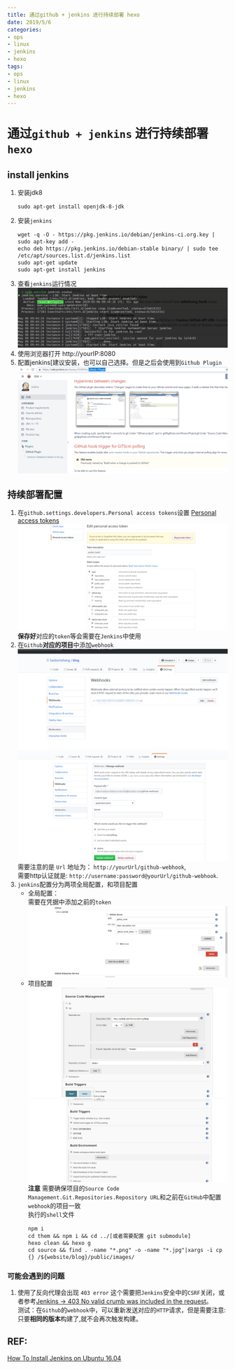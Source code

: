 ```yaml
---
title: 通过github + jenkins 进行持续部署 hexo
date: 2019/5/6
categories: 
- ops
- linux
- jenkins
- hexo
tags: 
- ops
- linux
- jenkins
- hexo
---
```


# 通过`github + jenkins` 进行持续部署 `hexo`
## install jenkins
1. 安装jdk8
   ```
   sudo apt-get install openjdk-8-jdk
   ```
2. 安装`jenkins`
   ```
   wget -q -O - https://pkg.jenkins.io/debian/jenkins-ci.org.key | sudo apt-key add -
   echo deb https://pkg.jenkins.io/debian-stable binary/ | sudo tee /etc/apt/sources.list.d/jenkins.list
   sudo apt-get update
   sudo apt-get install jenkins
   ```
<!--more--> 
3. 查看`jenkins`运行情况 
   ![jenkins service](images/hexo-jenkins-service.png)
4. 使用浏览器打开 http://yourIP:8080 
5. 配置jenkins[建议安装，也可以自己选择。但是之后会使用到`Github Plugin`
   ![jenkins plugin](images/hexo-jenkins-github-plugin.png)
## 持续部署配置
1. 在`github.settings.developers.Personal access tokens`设置 [Personal access tokens](https://github.com/settings/developers)
   ![github token](images/hexo-jenkins-github-token.png)
    **保存好**对应的`token`等会需要在`Jenkins`中使用
2. 在`Github`**对应的项目**中添加`webhook`
   ![web hook](images/hexo-jenkins-github-webhook1.png)
   ![web hook](images/hexo-jenkins-github-webhook2.png)
   需要注意的是 `Url` 地址为： `http://yourUrl/github-webhook`,  
   需要http认证就是: `http://username:password@yourUrl/github-webhook`.
3. `jenkins`配置分为两项全局配置，和项目配置
   - 全局配置：  
     需要在凭据中添加之前的`token`
    ![jenkins configure](images/hexo-jenkins-configure.png)
   - 项目配置
    ![jenkins project configure](images/hexo-jenkins-project-configure1.png)
    ![jenkins project configure](images/hexo-jenkins-project-configure2.png)
    **注意** 需要确保项目的`Source Code Management.Git.Repositories.Repository URL`和之前在`GitHub`中配置`webhook`的项目一致  
    执行的`shell`文件
      ```
      npm i 
      cd them && npm i && cd ../[或者需要配置 git submodule]
      hexo clean && hexo g
      cd source && find . -name "*.png" -o -name "*.jpg"|xargs -i cp {} /${website/blog}/public/images/
      ```
### 可能会遇到的问题
1. 使用了反向代理会出现 `403 error` 这个需要把`Jenkins`安全中的`CSRF`关闭，或者参考[Jenkins -> 403 No valid crumb was included in the request](https://github.com/spinnaker/spinnaker/issues/2067)。  
   测试：在`Github`的`webhook`中，可以重新发送对应的`HTTP`请求，但是需要注意: 只要**相同的版本**构建了,就不会再次触发构建。

## REF:
[How To Install Jenkins on Ubuntu 16.04](https://www.digitalocean.com/community/tutorials/how-to-install-jenkins-on-ubuntu-16-04)